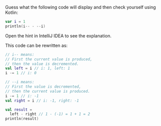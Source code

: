 

Guess what the following code will display and then check yourself using
Kotlin:

```kotlin
var i = 1
println(i-- - --i)
```

Open the hint in IntelliJ IDEA to see the explanation.

<div class="hint">

This code can be rewritten as:

```kotlin
// i-- means:
// First the current value is produced,
// then the value is decremented.
val left = i // i: 1, left: 1
i -= 1 // i: 0

// --i means:
// First the value is decremented,
// then the current value is produced.
i -= 1 // i: -1
val right = i // i: -1, right: -1

val result =
  left - right // 1 - (-1) = 1 + 1 = 2
println(result)
```

</div>
